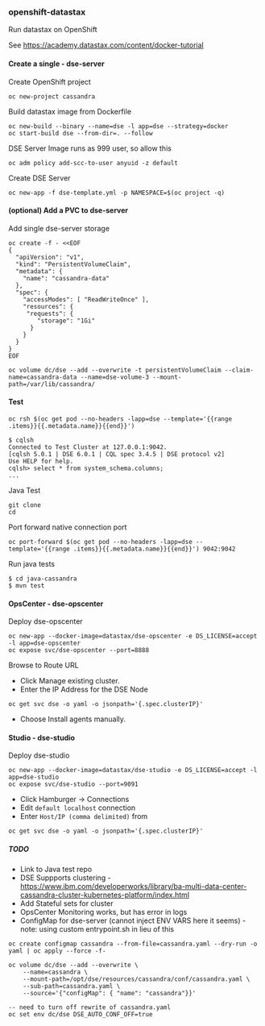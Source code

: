 ### openshift-datastax

Run datastax on OpenShift

See https://academy.datastax.com/content/docker-tutorial

#### Create a single - dse-server

Create OpenShift project

```
oc new-project cassandra
```

Build datastax image from Dockerfile

```
oc new-build --binary --name=dse -l app=dse --strategy=docker
oc start-build dse --from-dir=. --follow
```

DSE Server Image runs as 999 user, so allow this

```
oc adm policy add-scc-to-user anyuid -z default
```

Create DSE Server

```
oc new-app -f dse-template.yml -p NAMESPACE=$(oc project -q)
```

#### (optional) Add a PVC to dse-server

Add single dse-server storage

```
oc create -f - <<EOF
{
  "apiVersion": "v1",
  "kind": "PersistentVolumeClaim",
  "metadata": {
    "name": "cassandra-data"
  },
  "spec": {
    "accessModes": [ "ReadWriteOnce" ],
    "resources": {
     "requests": {
        "storage": "1Gi"
      }
    }
  }
}
EOF

oc volume dc/dse --add --overwrite -t persistentVolumeClaim --claim-name=cassandra-data --name=dse-volume-3 --mount-path=/var/lib/cassandra/
```

#### Test

```
oc rsh $(oc get pod --no-headers -lapp=dse --template='{{range .items}}{{.metadata.name}}{{end}}')

$ cqlsh
Connected to Test Cluster at 127.0.0.1:9042.
[cqlsh 5.0.1 | DSE 6.0.1 | CQL spec 3.4.5 | DSE protocol v2]
Use HELP for help.
cqlsh> select * from system_schema.columns;
...
```

Java Test

```
git clone
cd
```

Port forward native connection port

```
oc port-forward $(oc get pod --no-headers -lapp=dse --template='{{range .items}}{{.metadata.name}}{{end}}') 9042:9042
```

Run java tests

```
$ cd java-cassandra
$ mvn test
```

#### OpsCenter - dse-opscenter

Deploy dse-opscenter

```
oc new-app --docker-image=datastax/dse-opscenter -e DS_LICENSE=accept -l app=dse-opscenter
oc expose svc/dse-opscenter --port=8888

```

Browse to Route URL

- Click Manage existing cluster.
- Enter the IP Address for the DSE Node
```
oc get svc dse -o yaml -o jsonpath='{.spec.clusterIP}'
```
- Choose Install agents manually.

#### Studio - dse-studio

Deploy dse-studio

```
oc new-app --docker-image=datastax/dse-studio -e DS_LICENSE=accept -l app=dse-studio
oc expose svc/dse-studio --port=9091
```

- Click Hamburger -> Connections
- Edit `default localhost` connection
- Enter `Host/IP (comma delimited)` from
```
oc get svc dse -o yaml -o jsonpath='{.spec.clusterIP}'
```

##### TODO

- Link to Java test repo
- DSE Suppports clustering - https://www.ibm.com/developerworks/library/ba-multi-data-center-cassandra-cluster-kubernetes-platform/index.html
- Add Stateful sets for cluster
- OpsCenter Monitoring works, but has error in logs
- ConfigMap for dse-server (cannot inject ENV VARS here it seems) - note: using custom entrypoint.sh in lieu of this
```
oc create configmap cassandra --from-file=cassandra.yaml --dry-run -o yaml | oc apply --force -f-

oc volume dc/dse --add --overwrite \
    --name=cassandra \
    --mount-path=/opt/dse/resources/cassandra/conf/cassandra.yaml \
    --sub-path=cassandra.yaml \
    --source='{"configMap": { "name": "cassandra"}}'

-- need to turn off rewrite of cassandra.yaml
oc set env dc/dse DSE_AUTO_CONF_OFF=true
```
